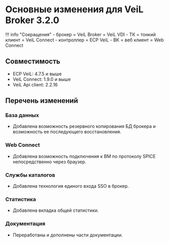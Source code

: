 # Основные изменения для VeiL Broker 3.2.0

!!! info "Сокращения"
    - брокер = VeiL Broker = VeiL VDI
    - ТК = тонкий клиент = VeiL Connect
    - контроллер = ECP VeiL
    - ВК = веб клиент = Web Connect

## Совместимость
- ECP VeiL: 4.7.5 и выше
- VeiL Connect: 1.9.0 и выше
- VeiL Api client: 2.2.16

## Перечень изменений
### База данных
* Добавлена возможность резервного копирования БД брокера и возможность ее последующего восстановления.

### Web Connect
* Добавлена возможность подключения к ВМ по протоколу SPICE непосредственно через браузер.

### Службы каталогов
* Добавлена технология единого входа SSO в брокер.

### Статистика
* Добавлена вкладка общей статистики.

### Документация
* Переработаны и дополнены части документации.
